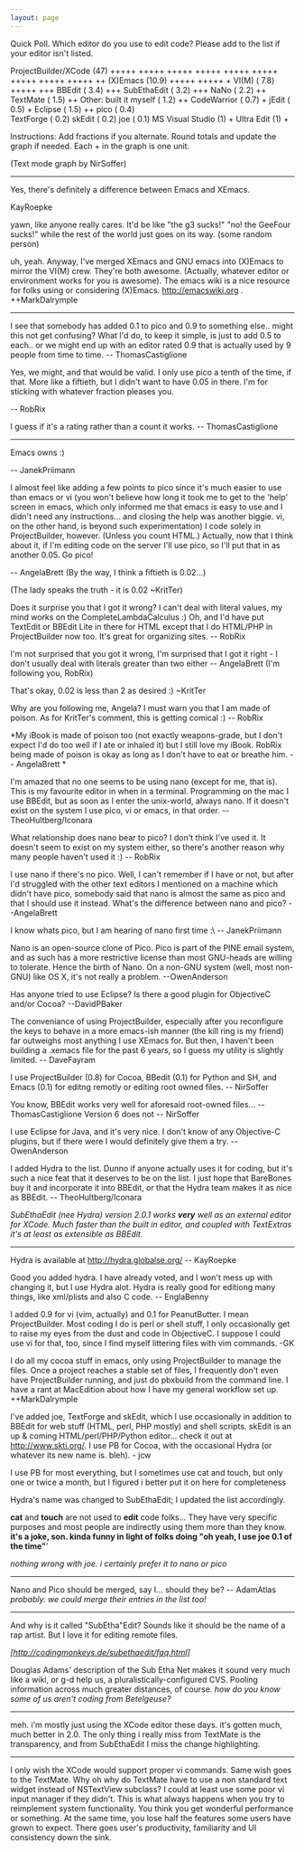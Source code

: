 ```yaml
---
layout: page
---
```


Quick Poll. Which editor do you use to edit code? Please add to the list if your editor isn't listed.

    
  ProjectBuilder/XCode   (47)  +++++ +++++ +++++ +++++ +++++ +++++ +++++ +++++ +++++ ++
  (X)Emacs               (10.9)  +++++ +++++ +
  VI(M)                  ( 7.8)  +++++ +++
  BBEdit                 ( 3.4)  +++
  SubEthaEdit            ( 3.2)  +++
  NaNo                   ( 2.2)  ++
  TextMate               ( 1.5)  ++
  Other: built it myself ( 1.2)  ++
  CodeWarrior            ( 0.7)  +
  jEdit                  ( 0.5)  +
  Eclipse                ( 1.5)  ++
  pico                   ( 0.4)  
  TextForge              ( 0.2)
  skEdit                 ( 0.2)
  joe                    ( 0.1)
  MS Visual Studio (1) +
  Ultra Edit           (1) +


Instructions: Add fractions if you alternate. Round totals and update the graph if needed. Each + in the graph is one unit.

(Text mode graph by NirSoffer)

----
Yes, there's definitely a difference between Emacs and XEmacs.

KayRoepke

yawn, like anyone really cares. It'd be like "the g3 sucks!" "no! the GeeFour sucks!" while the rest of the world just goes on its way.  (some random person)

uh, yeah.  Anyway, I've merged XEmacs and GNU emacs into (X)Emacs to mirror the VI(M) crew.  They're both awesome. (Actually, whatever editor or environment works for you is awesome).  The emacs wiki is a nice resource for folks using or considering (X)Emacs.  http://emacswiki.org .  ++MarkDalrymple

----
I see that somebody has added 0.1 to pico and 0.9 to something else.. might this not get confusing? What I'd do, to keep it simple, is just to add 0.5 to each.. or we might end up with an editor rated 0.9 that is actually used by 9 people from time to time.
-- ThomasCastiglione

Yes, we might, and that would be valid. I only use pico a tenth of the time, if that. More like a fiftieth, but I didn't want to have 0.05 in there. I'm for sticking with whatever fraction pleases you.

-- RobRix

I guess if it's a rating rather than a count it works. -- ThomasCastiglione

----

Emacs owns :)

-- JanekPriimann

I almost feel like adding a few points to pico since it's much easier to use than emacs or vi (you won't believe how long it took me to get to the 'help' screen in emacs, which only informed me that emacs is easy to use and I didn't need any instructions... and closing the help was another biggie. vi, on the other hand, is beyond such experimentation) I code solely in ProjectBuilder, however. (Unless you count HTML.) Actually, now that I think about it, if I'm editing code on the server I'll use pico, so I'll put that in as another 0.05. Go pico!

-- AngelaBrett (By the way, I think a fiftieth is 0.02...)

(The lady speaks the truth - it is 0.02 ~KritTer)

Does it surprise you that I got it wrong? I can't deal with literal values, my mind works on the CompleteLambdaCalculus :) Oh, and I'd have put TextEdit or BBEdit Lite in there for HTML except that I do HTML/PHP in ProjectBuilder now too. It's great for organizing sites. -- RobRix

I'm not surprised that you got it wrong, I'm surprised that I got it right - I don't usually deal with literals greater than two either -- AngelaBrett (I'm following you, RobRix)

That's okay, 0.02 is less than 2 as desired :) ~KritTer

Why are you following me, Angela? I must warn you that I am made of poison. As for KritTer's comment, this is getting comical :) -- RobRix

*My iBook is made of poison too (not exactly weapons-grade, but I don't expect I'd do too well if I ate or inhaled it) but I still love my iBook. RobRix being made of poison is okay as long as I don't have to eat or breathe him. -- AngelaBrett *

I'm amazed that no one seems to be using nano (except for me, that is). This is my favourite editor in when in a terminal. Programming on the mac I use BBEdit, but as soon as I enter the unix-world, always nano. If it doesn't exist on the system I use pico, vi or emacs, in that order. -- TheoHultberg/Iconara

What relationship does nano bear to pico? I don't think I've used it. It doesn't seem to exist on my system either, so there's another reason why many people haven't used it :) -- RobRix

I use nano if there's no pico. Well, I can't remember if I have or not, but after I'd struggled with the other text editors I mentioned on a machine which didn't have pico, somebody said that nano is almost the same as pico and that I should use it instead. What's the difference between nano and pico? --AngelaBrett

I know whats pico, but I am hearing of nano first time :\ -- JanekPriimann

Nano is an open-source clone of Pico.  Pico is part of the PINE email system, and as such has a more restrictive license than most GNU-heads are willing to tolerate.  Hence the birth of Nano.  On a non-GNU system (well, most non-GNU) like OS X, it's not really a problem. --OwenAnderson

Has anyone tried to use Eclipse? Is there a good plugin for ObjectiveC and/or Cocoa? --DavidPBaker

The conveniance of using ProjectBuilder, especially after you reconfigure the keys to behave in a more emacs-ish manner (the kill ring is my friend) far outweighs most anything I use XEmacs for. But then, I haven't been building a .xemacs file for the past 6 years, so I guess my utility is slightly limited. -- DaveFayram

I use ProjectBuilder (0.8) for Cocoa, BBedit (0.1) for Python and SH, and Emacs (0.1) for editng remotly or editing root owned files. -- NirSoffer

You know, BBEdit works very well for aforesaid root-owned files... --ThomasCastiglione
 Version 6 does not -- NirSoffer

I use Eclipse for Java, and it's very nice.  I don't know of any Objective-C plugins, but if there were I would definitely give them a try.  --OwenAnderson

I added Hydra to the list. Dunno if anyone actually uses it for coding, but it's such a nice feat that it deserves to be on the list. I just hope that BareBones buy it and incorporate it into BBEdit, or that the Hydra team makes it as nice as BBEdit.  -- TheoHultberg/Iconara

*SubEthaEdit (nee Hydra) version 2.0.1 works **very** well as an external editor for XCode. Much faster than the built in editor, and coupled with TextExtras it's at least as extensible as BBEdit.*

----
Hydra is available at http://hydra.globalse.org/
-- KayRoepke

Good you added hydra. I have already voted, and I won't mess up with changing it, but I use Hydra alot. Hydra is really good for editiong many things, like xml/plists and also C code. -- EnglaBenny

I added 0.9 for vi (vim, actually) and 0.1 for PeanutButter. I mean ProjectBuilder. Most coding I do is perl or shell stuff, I only occasionally get to raise my eyes from the dust and code in ObjectiveC. I suppose I could use vi for that, too, since I find myself littering files with vim commands. -GK

I do all my cocoa stuff in emacs, only using ProjectBuilder to manage the files.  Once a project reaches a stable set of files, I frequently don't even have ProjectBuilder running, and just do pbxbuild from the command line.  I have a rant at MacEdition about how I have my general workflow set up. ++MarkDalrymple

I've added joe, TextForge and skEdit, which I use occasionally in addition to BBEdit for web stuff (HTML, perl, PHP mostly) and shell scripts. skEdit is an up & coming HTML/perl/PHP/Python editor... check it out at http://www.skti.org/. I use PB for Cocoa, with the occasional Hydra (or whatever its new name is. bleh). - jcw

I use PB for most everything, but  I sometimes use cat and touch, but only one or twice a month, but I figured i better put it on here for completeness

Hydra's name was changed to SubEthaEdit; I updated the list accordingly.

**cat** and **touch** are not used to **edit** code folks... They have very specific purposes and most people are indirectly using them more than they know.  **it's a joke, son.  kinda funny in light of folks doing "oh yeah, I use joe 0.1 of the time"**'

*nothing wrong with joe. i certainly prefer it to nano or pico*

----
Nano and Pico should be merged, say I... should they be? -- AdamAtlas *probably. we could merge their entries in the list too!*

----

And why is it called "SubEtha"Edit? Sounds like it should be the name of a rap artist.  But I love it for editing remote files.

*[http://codingmonkeys.de/subethaedit/faq.html]*

Douglas Adams' description of the Sub Etha Net makes it sound very much like a wiki, or g-d help us, a pluralistically-configured CVS.
Pooling information across much greater distances, of course. *how do you know some of us aren't coding from Betelgeuse?*

----

meh. i'm mostly just using the XCode editor these days. it's gotten much, much better in 2.0. The only thing i really miss from TextMate is the transparency, and from SubEthaEdit I miss the change highlighting.

----

I only wish the XCode would support proper vi commands. Same wish goes to the TextMate. Why oh why do TextMate have to use a non standard text widget instead of NSTextView subclass? I could at least use some poor vi input manager if they didn't.  This is what always happens when you try to reimplement system functionality.  You think you get wonderful performance or something.  At the same time, you lose half the features some users have grown to expect.  There goes user's productivity, familiarity and UI consistency down the sink.
